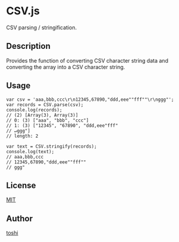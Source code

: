 ﻿CSV.js
=========

CSV parsing / stringification.


## Description
Provides the function of converting CSV character string data and converting the array into a CSV character string.


## Usage
	var csv = 'aaa,bbb,ccc\r\n12345,67890,"ddd,eee""fff""\r\nggg"';
	var records = CSV.parse(csv);
	console.log(records);
	// (2) [Array(3), Array(3)]
	// 0: (3) ["aaa", "bbb", "ccc"]
	// 1: (3) ["12345", "67890", "ddd,eee"fff"
	// ↵ggg"]
	// length: 2
	
	var text = CSV.stringify(records);
	console.log(text);
	// aaa,bbb,ccc
	// 12345,67890,"ddd,eee""fff""
	// ggg"



## License
[MIT](https://github.com/k08045kk/CSV.js/blob/master/LICENSE)



## Author
[toshi](https://www.bugbugnow.net/p/profile.html)
